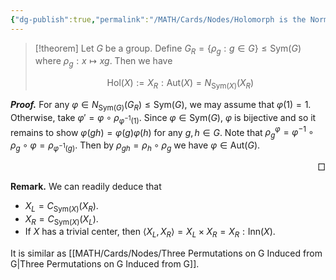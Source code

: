 ```yaml
---
{"dg-publish":true,"permalink":"/MATH/Cards/Nodes/Holomorph is the Normalizer of $X_R$/","dgPassFrontmatter":true}
---
```



> [!theorem]
> Let $G$ be a group. Define $G_R=\{\rho_g:g\in G\}\leqslant\mathrm{Sym}(G)$ where $\rho_g:x\mapsto xg$. Then we have 
> 
> $$\mathrm{Hol}(X):=X_R{:}\mathrm{Aut} (X)=N_{\mathrm{Sym}(X)}(X_R)$$

**_Proof._**
For any $\varphi\in N_{\mathrm{Sym}(G)}(G_R)\leqslant\mathrm{Sym}(G)$, we may assume that $\varphi(1)=1$. Otherwise, take $\varphi'=\varphi\circ\rho_{\varphi^{-1}(1)}$. Since $\varphi\in\mathrm{Sym}(G)$, $\varphi$ is bijective and so it remains to show $\varphi(gh)=\varphi(g)\varphi(h)$ for any $g,h\in G$. Note that $\rho_g^{\varphi}=\varphi^{-1}\circ\rho_g\circ\varphi =\rho_{\varphi^{-1}(g)}$. Then by $\rho_{gh}=\rho_h\circ\rho_g$ we have $\varphi\in\mathrm{Aut}(G)$. 
<p align="right">□</p>

**Remark.** We can readily deduce that 
- $X_L=C_{\mathrm{Sym}(X)}(X_R)$.
- $X_R=C_{\mathrm{Sym}(X)}(X_L)$.
- If $X$ has a trivial center, then $\left\langle X_L,X_R\right\rangle=X_L\times X_R=X_R{:}\mathrm{Inn}(X)$. 

It is similar as [[MATH/Cards/Nodes/Three Permutations on G Induced from G\|Three Permutations on G Induced from G]]. 
